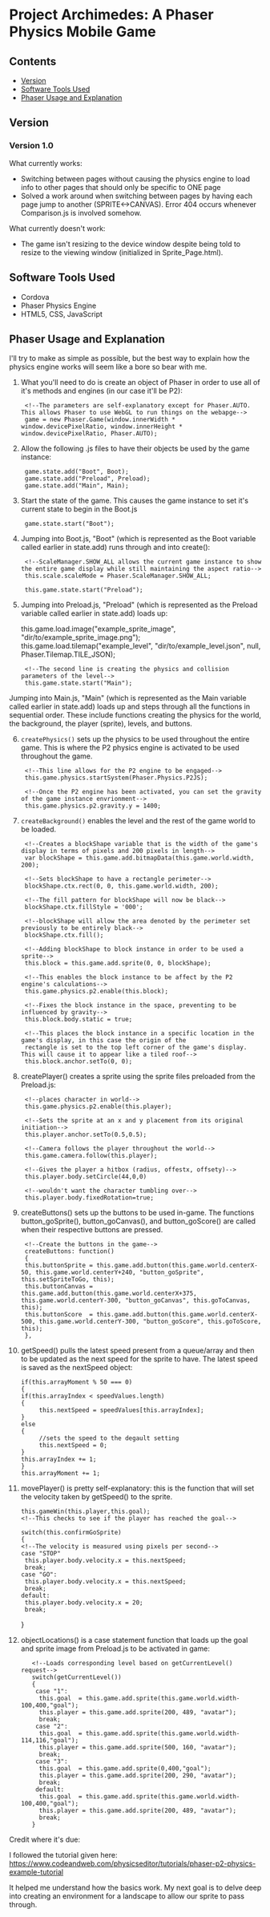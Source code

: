 # Project Archimedes: A Phaser Physics Mobile Game

## Contents
- [Version](#version)
- [Software Tools Used](#software-tools-used)
- [Phaser Usage and Explanation](#phaser-usage-and-explanation)

## Version

### Version 1.0
What currently works:
- Switching between pages without causing the physics engine to load info to other pages that should only be specific to ONE page
- Solved a work around when switching between pages by having each page jump to another (SPRITE<->CANVAS). Error 404 occurs whenever Comparison.js is involved somehow.

What currently doesn't work:
- The game isn't resizing to the device window despite being told to resize to the viewing window (initialized in Sprite_Page.html).

## Software Tools Used
- Cordova
- Phaser Physics Engine
- HTML5, CSS, JavaScript

## Phaser Usage and Explanation

I'll try to make as simple as possible, but the best way to explain how the physics engine works will seem like a bore so bear with me.

1) What you'll need to do is create an object of Phaser in order to use all of it's methods and engines (in our case it'll
be P2):
    
    	<!--The parameters are self-explanatory except for Phaser.AUTO. This allows Phaser to use WebGL to run things on the webapge-->
    	game = new Phaser.Game(window.innerWidth * window.devicePixelRatio, window.innerHeight * window.devicePixelRatio, Phaser.AUTO);

2) Allow the following .js files to have their objects be used by the game instance:
    
    	game.state.add("Boot", Boot);
    	game.state.add("Preload", Preload);
    	game.state.add("Main", Main);

3) Start the state of the game. This causes the game instance to set it's current state to begin in the Boot.js
    	
    	game.state.start("Boot");

4) Jumping into Boot.js, "Boot" (which is represented as the Boot variable called earlier in state.add) runs through
and into create():
    
    	<!--ScaleManager.SHOW_ALL allows the current game instance to show the entire game display while still maintaining the aspect ratio-->
    	this.scale.scaleMode = Phaser.ScaleManager.SHOW_ALL;
    	
	<!--game instance then jumps into the Preload.js-->
    	this.game.state.start("Preload");

5) Jumping into Preload.js, "Preload" (which is represented as the Preload variable called earlier in state.add) loads
up:
    
	<!--This is where sprites, images, and tile sets (level layout) are loaded to be used by the game instance-->
	this.game.load.image("example_sprite_image", "dir/to/example_sprite_image.png");
    	this.game.load.tilemap("example_level", "dir/to/example_level.json", null, Phaser.Tilemap.TILE_JSON);
    
    	<!--The second line is creating the physics and collision parameters of the level-->
    	this.game.state.start("Main");

Jumping into Main.js, "Main" (which is represented as the Main variable called earlier in state.add) loads up and steps through all the functions in sequential order. These include functions creating the physics for the world, the background, the player (sprite), levels, and buttons.

6) `createPhysics()` sets up the physics to be used throughout the entire game. This is where the P2 physics engine is activated to be used throughout the game.

		<!--This line allows for the P2 engine to be engaged-->
		this.game.physics.startSystem(Phaser.Physics.P2JS);
		
		<!--Once the P2 engine has been activated, you can set the gravity of the game instance envrionment-->
		this.game.physics.p2.gravity.y = 1400;

7) `createBackground()` enables the level and the rest of the game world to be loaded.
    	
	    <!--Creates a blockShape variable that is the width of the game's display in terms of pixels and 200 pixels in length-->
	    var blockShape = this.game.add.bitmapData(this.game.world.width, 200);
	    
	    <!--Sets blockShape to have a rectangle perimeter-->    	
	    blockShape.ctx.rect(0, 0, this.game.world.width, 200);

	    <!--The fill pattern for blockShape will now be black-->
	    blockShape.ctx.fillStyle = '000';

	    <!--blockShape will allow the area denoted by the perimeter set previously to be entirely black-->
	    blockShape.ctx.fill();

	    <!--Adding blockShape to block instance in order to be used a sprite-->
	    this.block = this.game.add.sprite(0, 0, blockShape);

	    <!--This enables the block instance to be affect by the P2 engine's calculations-->
	    this.game.physics.p2.enable(this.block);

	    <!--Fixes the block instance in the space, preventing to be influenced by gravity-->
	    this.block.body.static = true;

	    <!--This places the block instance in a specific location in the game's display, in this case the origin of the
	    rectangle is set to the top left corner of the game's display. This will cause it to appear like a tiled roof-->
	    this.block.anchor.setTo(0, 0);

8) createPlayer() creates a sprite using the sprite files preloaded from the Preload.js:

	    <!--places character in world-->
	    this.game.physics.p2.enable(this.player);

	    <!--Sets the sprite at an x and y placement from its original initiation-->
	    this.player.anchor.setTo(0.5,0.5);

	    <!--Camera follows the player throughout the world-->
	    this.game.camera.follow(this.player);

	    <!--Gives the player a hitbox (radius, offestx, offsety)-->
	    this.player.body.setCircle(44,0,0)
	    
	    <!--wouldn't want the character tumbling over-->
	    this.player.body.fixedRotation=true;


9) createButtons() sets up the buttons to be used in-game. The functions button_goSprite(), button_goCanvas(), and button_goScore() are called when their respective buttons are pressed.
    
	    <!--Create the buttons in the game-->
	    createButtons: function()
	    {
		this.buttonSprite = this.game.add.button(this.game.world.centerX-50, this.game.world.centerY+240, "button_goSprite", this.setSpriteToGo, this);
		this.buttonCanvas = this.game.add.button(this.game.world.centerX+375, this.game.world.centerY-300, "button_goCanvas", this.goToCanvas, this);
		this.buttonScore  = this.game.add.button(this.game.world.centerX-500, this.game.world.centerY-300, "button_goScore", this.goToScore, this);
	    },

10) getSpeed() pulls the latest speed present from a queue/array and then to be updated as the next speed for the sprite to have. The latest speed is saved as the nextSpeed object:
    
	    if(this.arrayMoment % 50 === 0)
	    {
		if(this.arrayIndex < speedValues.length)
		{
		     this.nextSpeed = speedValues[this.arrayIndex];
		}
		else
		{
		     //sets the speed to the degault setting
		     this.nextSpeed = 0;
		}
		this.arrayIndex += 1;
	    }
	    this.arrayMoment += 1;

11) movePlayer() is pretty self-explanatory: this is the function that will set the velocity taken by getSpeed() to the sprite.
    
	    this.gameWin(this.player,this.goal);
	    <!--This checks to see if the player has reached the goal-->

	    switch(this.confirmGoSprite)
	    {
		<!--The velocity is measured using pixels per second-->
		case "STOP"
		 this.player.body.velocity.x = this.nextSpeed;
		 break;
		case "GO":
		 this.player.body.velocity.x = this.nextSpeed;
		 break;
		default:
		 this.player.body.velocity.x = 20;
		 break;
	   }

12) objectLocations() is a case statement function that loads up the goal and sprite image from Preload.js to be activated in      game:

		   <!--Loads corresponding level based on getCurrentLevel() request-->
		   switch(getCurrentLevel())
		   {
			case "1":
			 this.goal  = this.game.add.sprite(this.game.world.width-100,400,"goal");
			 this.player = this.game.add.sprite(200, 489, "avatar");
			 break;
			case "2":
			 this.goal  = this.game.add.sprite(this.game.world.width-114,116,"goal");
			 this.player = this.game.add.sprite(500, 160, "avatar");
			 break;
			case "3":
			 this.goal  = this.game.add.sprite(0,400,"goal");
			 this.player = this.game.add.sprite(200, 290, "avatar");
			 break;
			default:
			 this.goal  = this.game.add.sprite(this.game.world.width-100,400,"goal");
			 this.player = this.game.add.sprite(200, 489, "avatar");
			 break;
		   }
	

Credit where it's due:

I followed the tutorial given here: https://www.codeandweb.com/physicseditor/tutorials/phaser-p2-physics-example-tutorial

It helped me understand how the basics work. My next goal is to delve deep into creating an environment for a landscape
to allow our sprite to pass through.
